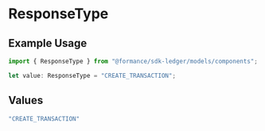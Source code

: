 # ResponseType

## Example Usage

```typescript
import { ResponseType } from "@formance/sdk-ledger/models/components";

let value: ResponseType = "CREATE_TRANSACTION";
```

## Values

```typescript
"CREATE_TRANSACTION"
```